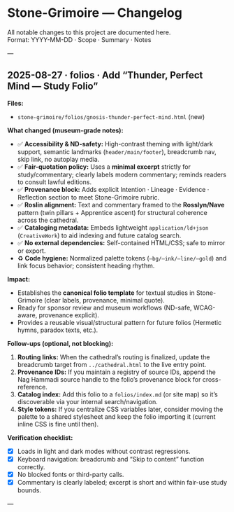 # Stone-Grimoire — Changelog

All notable changes to this project are documented here.  
Format: YYYY-MM-DD · Scope · Summary · Notes

—

## 2025-08-27 · folios · Add “Thunder, Perfect Mind — Study Folio”
**Files:**  
- `stone-grimoire/folios/gnosis-thunder-perfect-mind.html` (new)

**What changed (museum-grade notes):**
- ✅ **Accessibility & ND-safety:** High-contrast theming with light/dark support, semantic landmarks (`header/main/footer`), breadcrumb nav, skip link, no autoplay media.
- ✅ **Fair-quotation policy:** Uses a **minimal excerpt** strictly for study/commentary; clearly labels modern commentary; reminds readers to consult lawful editions.
- ✅ **Provenance block:** Adds explicit Intention · Lineage · Evidence · Reflection section to meet Stone-Grimoire rubric.
- ✅ **Roslin alignment:** Text and commentary framed to the **Rosslyn/Nave** pattern (twin pillars + Apprentice ascent) for structural coherence across the cathedral.
- ✅ **Cataloging metadata:** Embeds lightweight `application/ld+json` (`CreativeWork`) to aid indexing and future catalog search.
- ✅ **No external dependencies:** Self-contained HTML/CSS; safe to mirror or export.
- ♻️ **Code hygiene:** Normalized palette tokens (`—bg/—ink/—line/—gold`) and link focus behavior; consistent heading rhythm.

**Impact:**
- Establishes the **canonical folio template** for textual studies in Stone-Grimoire (clear labels, provenance, minimal quote).
- Ready for sponsor review and museum workflows (ND-safe, WCAG-aware, provenance explicit).
- Provides a reusable visual/structural pattern for future folios (Hermetic hymns, paradox texts, etc.).

**Follow-ups (optional, not blocking):**
1. **Routing links:** When the cathedral’s routing is finalized, update the breadcrumb target from `../cathedral.html` to the live entry point.
2. **Provenance IDs:** If you maintain a registry of source IDs, append the Nag Hammadi source handle to the folio’s provenance block for cross-reference.
3. **Catalog index:** Add this folio to a `folios/index.md` (or site map) so it’s discoverable via your internal search/navigation.
4. **Style tokens:** If you centralize CSS variables later, consider moving the palette to a shared stylesheet and keep the folio importing it (current inline CSS is fine until then).

**Verification checklist:**
- [x] Loads in light and dark modes without contrast regressions.
- [x] Keyboard navigation: breadcrumb and “Skip to content” function correctly.
- [x] No blocked fonts or third-party calls.
- [x] Commentary is clearly labeled; excerpt is short and within fair-use study bounds.

—
